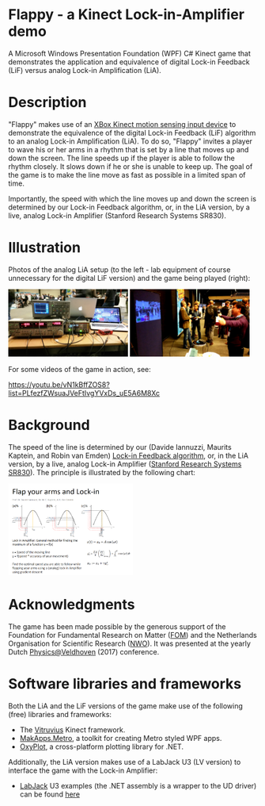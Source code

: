 # Flappy - a Kinect Lock-in-Amplifier demo

A Microsoft Windows Presentation Foundation (WPF) C# Kinect game that demonstrates the application and equivalence of digital Lock-in Feedback (LiF) versus analog Lock-in Amplification (LiA).

# Description

"Flappy" makes use of an [XBox Kinect motion sensing input device](https://en.wikipedia.org/wiki/Kinect) to demonstrate the equivalence of the digital Lock-in Feedback (LiF) algorithm to an analog Lock-in Amplification (LiA). To do so, "Flappy" invites a player to wave his or her arms in a rhythm that is set by a line that moves up and down the screen. The line speeds up if the player is able to follow the rhythm closely. It slows down if he or she is unable to keep up. The goal of the game is to make the line move as fast as possible in a limited span of time.

Importantly, the speed with which the line moves up and down the screen is determined by our Lock-in Feedback algorithm, or, in the LiA version, by a live, analog Lock-in Amplifier (Stanford Research Systems SR830). 

# Illustration

Photos of the analog LiA setup (to the left - lab equipment of course unnecessary for the digital LiF version) and the game being played (right):

<img src="https://raw.githubusercontent.com/robinvanemden/Flappy---Kinect-Lock-in-Amplifier-demo/master/Images/setup.jpg" width="48%">   <img src="https://raw.githubusercontent.com/robinvanemden/Flappy---Kinect-Lock-in-Amplifier-demo/master/Images/play.jpg" width="48%">

For some videos of the game in action, see:

https://youtu.be/vN1kBffZOS8?list=PLfezfZWsuaJVeFtIvgYVxDs_uE5A6M8Xc

# Background

The speed of the line is determined by our (Davide Iannuzzi, Maurits Kaptein, and Robin van Emden) [Lock-in Feedback algorithm](https://arxiv.org/abs/1502.00598), or, in the LiA version, by a live, analog Lock-in Amplifier ([Stanford Research Systems SR830](http://www.thinksrs.com/products/SR810830.htm)). The principle is illustrated by the following chart:

<img src="https://raw.githubusercontent.com/robinvanemden/Flappy---Kinect-Lock-in-Amplifier-demo/master/Images/flap.png" width="50%">

# Acknowledgments

The game has been made possible by the generous support of the Foundation for Fundamental Research on Matter ([FOM](https://www.fom.nl/en/)) and the Netherlands Organisation for Scientific Research ([NWO](http://www.nwo.nl/en)). It was presented at the yearly Dutch [Physics@Veldhoven](https://www.fom.nl/agenda/physicsatveldhoven/information/) (2017) conference.

# Software libraries and frameworks

Both the LiA and the LiF versions of the game make use of the following (free) libraries and frameworks:

- The [Vitruvius](http://vitruviuskinect.com/) Kinect framework.
- [MakApps.Metro](https://github.com/MahApps/MahApps.Metro), a toolkit for creating Metro styled WPF apps.
- [OxyPlot](http://www.oxyplot.org/), a cross-platform plotting library for .NET.

Additionally, the LiA version makes use of a LabJack U3 (LV version) to interface the game with the Lock-in Amplifier:

- [LabJack](https://labjack.com/products/u3) U3 examples (the .NET assembly is a wrapper to the UD driver) can be found [here](https://labjack.com/support/software/examples/ud/dotnet)
